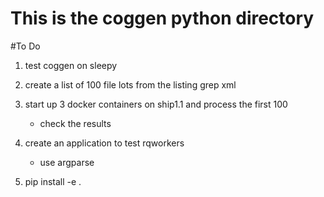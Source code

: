 # This is the coggen python directory

#To Do

1. test coggen on sleepy
2. create a list of 100 file lots from the listing grep xml
3. start up 3 docker containers on ship1.1 and process the first 100
    - check the results

1. create an application to test rqworkers
    - use argparse


2. pip install -e .
